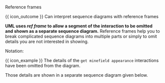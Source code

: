 <span id="title">Reference frames</span>

<span id="prereqs"></span>

<span id="outcomes">{{ icon_outcome }} Can interpret sequence diagrams with reference frames</span>

<div id="body">

**UML uses _ref frame_ to allow a segment of the interaction to be omitted and shown as a separate sequence diagram.** Reference frames help you to break complicated sequence diagrams into multiple parts or simply to omit details you are not interested in showing.

Notation:

<pic eager src="{{baseUrl}}/uml/sequenceDiagrams/referenceFrames/images/notation.png" height="100" />
<p/>

<box>

{{ icon_example }} The details of the `get minefield appearance` interactions have been omitted from the diagram.

<pic eager src="{{baseUrl}}/uml/sequenceDiagrams/referenceFrames/images/playerTextLogic.png" height="250" />
<p/>

Those details are shown in a separate sequence diagram given below.<br>
<pic eager src="{{baseUrl}}/uml/sequenceDiagrams/referenceFrames/images/textLogic.png" height="170" />
<p/>

</box>

</div>

<div id="extras">
</div>

